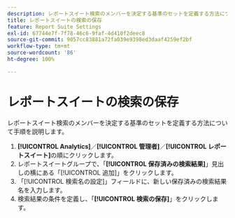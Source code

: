 ```yaml
---
description: レポートスイート検索のメンバーを決定する基準のセットを定義する方法について手順を説明します。
title: レポートスイートの検索の保存
feature: Report Suite Settings
exl-id: 67744e7f-7f78-46c6-9faf-4d410f2deec8
source-git-commit: 9057cc83881a72fa039e9398ed3daaf4259ef2bf
workflow-type: tm+mt
source-wordcount: '86'
ht-degree: 100%

---
```


# レポートスイートの検索の保存

レポートスイート検索のメンバーを決定する基準のセットを定義する方法について手順を説明します。

1. **[!UICONTROL Analytics]**／**[!UICONTROL 管理者]**／**[!UICONTROL レポートスイート]**&#x200B;の順にクリックします。
1. レポートスイートグループで、「**[!UICONTROL 保存済みの検索結果]**」見出しの横にある「[!UICONTROL 追加]」をクリックします。
1. 「[!UICONTROL 検索名の設定]」フィールドに、新しい保存済みの検索結果名を入力します。
1. 検索結果の条件を定義し、「**[!UICONTROL 検索の保存]**」をクリックします。
